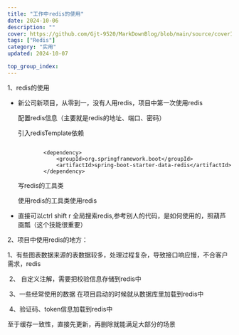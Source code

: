 ```yaml
---
title: "工作中redis的使用"
date: 2024-10-06
description: ""
cover: https://github.com/Gjt-9520/MarkDownBlog/blob/main/source/coverImages/Aimage-135/Aimage17.jpg?raw=true
tags: ["Redis"]
category: "实用"
updated: 2024-10-07

top_group_index:
---
```


1、redis的使用

   * 新公司新项目，从零到一，没有人用redis，项目中第一次使用redis

       配置redis信息（主要就是redis的地址、端口、密码）

       引入redisTemplate依赖

     ```
     
             <dependency>
                 <groupId>org.springframework.boot</groupId>
                 <artifactId>spring-boot-starter-data-redis</artifactId>
             </dependency>
     ```

       写redis的工具类

     

       使用redis的工具类使用redis

     

   * 直接可以ctrl shift r 全局搜索redis,参考别人的代码，是如何使用的，照葫芦画瓢（这个技能很重要）

2、项目中使用redis的地方：

​         1、有些图表数据来源的表数据较多，处理过程复杂，导致接口响应慢，不合客户需求，redis

​        2、 自定义注解，需要把校验信息存储到redis中

​        3、一些经常使用的数据 在项目启动的时候就从数据库里加载到redis中

​        4、验证码、token信息加载到redis中

至于缓存一致性，直接先更新，再删除就能满足大部分的场景